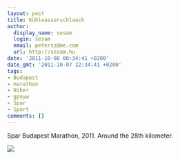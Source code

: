 ```yaml
---
layout: post
title: Kühlwasserschlauch
author:
  display_name: sesam
  login: sesam
  email: petersz@me.com
  url: http://sesam.hu
date: '2011-10-08 00:34:41 +0200'
date_gmt: '2011-10-07 22:34:41 +0200'
tags:
- Budapest
- marathon
- Nike+
- gpoyw
- Spar
- Sport
comments: []
---
```


Spar Budapest Marathon, 2011. Around the 28th kilometer.

[![](http://sesam.hu/wp-content/uploads/2011/10/ppic_26_SPAR_Budapest_Maraton_utvonal_2221.jpg)](http://sesam.hu/wp-content/uploads/2011/10/ppic_26_SPAR_Budapest_Maraton_utvonal_2221.jpg)
